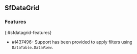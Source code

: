 ## SfDataGrid

### Features
{:#sfdatagrid-features}

* \#I437496- Support has been provided to apply filters using `DataTable.DataView`.
